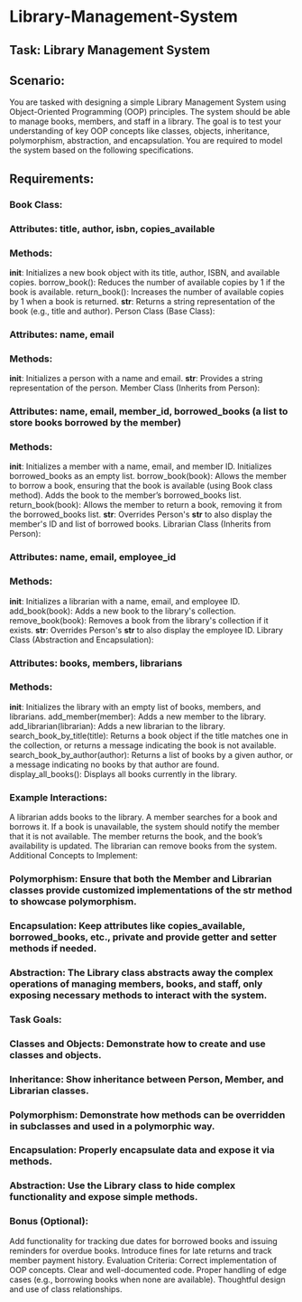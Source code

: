 # Library-Management-System

## Task: Library Management System

## Scenario:
You are tasked with designing a simple Library Management System using Object-Oriented Programming (OOP) principles. The system should be able to manage books, members, and staff in a library. The goal is to test your understanding of key OOP concepts like classes, objects, inheritance, polymorphism, abstraction, and encapsulation. You are required to model the system based on the following specifications.

## Requirements:
### Book Class:

### Attributes: title, author, isbn, copies_available
### Methods:
__init__: Initializes a new book object with its title, author, ISBN, and available copies.
borrow_book(): Reduces the number of available copies by 1 if the book is available.
return_book(): Increases the number of available copies by 1 when a book is returned.
__str__: Returns a string representation of the book (e.g., title and author).
Person Class (Base Class):

### Attributes: name, email
### Methods:
__init__: Initializes a person with a name and email.
__str__: Provides a string representation of the person.
Member Class (Inherits from Person):

### Attributes: name, email, member_id, borrowed_books (a list to store books borrowed by the member)
### Methods:
__init__: Initializes a member with a name, email, and member ID. Initializes borrowed_books as an empty list.
borrow_book(book): Allows the member to borrow a book, ensuring that the book is available (using Book class method). Adds the book to the member’s borrowed_books list.
return_book(book): Allows the member to return a book, removing it from the borrowed_books list.
__str__: Overrides Person's __str__ to also display the member's ID and list of borrowed books.
Librarian Class (Inherits from Person):

### Attributes: name, email, employee_id
### Methods:
__init__: Initializes a librarian with a name, email, and employee ID.
add_book(book): Adds a new book to the library's collection.
remove_book(book): Removes a book from the library's collection if it exists.
__str__: Overrides Person's __str__ to also display the employee ID.
Library Class (Abstraction and Encapsulation):

### Attributes: books, members, librarians
### Methods:
__init__: Initializes the library with an empty list of books, members, and librarians.
add_member(member): Adds a new member to the library.
add_librarian(librarian): Adds a new librarian to the library.
search_book_by_title(title): Returns a book object if the title matches one in the collection, or returns a message indicating the book is not available.
search_book_by_author(author): Returns a list of books by a given author, or a message indicating no books by that author are found.
display_all_books(): Displays all books currently in the library.
### Example Interactions:
A librarian adds books to the library.
A member searches for a book and borrows it.
If a book is unavailable, the system should notify the member that it is not available.
The member returns the book, and the book’s availability is updated.
The librarian can remove books from the system.
Additional Concepts to Implement:
### Polymorphism: Ensure that both the Member and Librarian classes provide customized implementations of the __str__ method to showcase polymorphism.
### Encapsulation: Keep attributes like copies_available, borrowed_books, etc., private and provide getter and setter methods if needed.
### Abstraction: The Library class abstracts away the complex operations of managing members, books, and staff, only exposing necessary methods to interact with the system.

### Task Goals:
### Classes and Objects: Demonstrate how to create and use classes and objects.
### Inheritance: Show inheritance between Person, Member, and Librarian classes.
### Polymorphism: Demonstrate how methods can be overridden in subclasses and used in a polymorphic way.
### Encapsulation: Properly encapsulate data and expose it via methods.
### Abstraction: Use the Library class to hide complex functionality and expose simple methods.
### Bonus (Optional):
Add functionality for tracking due dates for borrowed books and issuing reminders for overdue books.
Introduce fines for late returns and track member payment history.
Evaluation Criteria:
Correct implementation of OOP concepts.
Clear and well-documented code.
Proper handling of edge cases (e.g., borrowing books when none are available).
Thoughtful design and use of class relationships.
